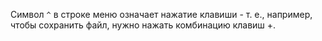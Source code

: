 Символ `^` в строке меню означает нажатие клавиши <Ctrl> - т. е., например, чтобы сохранить файл, нужно нажать комбинацию клавиш <Ctrl>+<O>.

